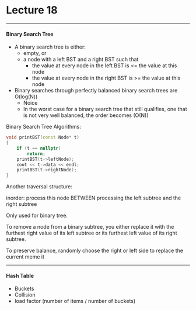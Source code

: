 <h1>Lecture 18</h1>

---

<h4>Binary Search Tree</h4>

  * A binary search tree is either:
      - empty, or
      - a node with a left BST and a right BST such that
          + the value at every node in the left BST is <= the value at this node
          + the value at every node in the right BST is >= the value at this node
  * Binary searches through perfectly balanced binary search trees are O(log(N))
      - Noice
      - In the worst case for a binary search tree that still qualifies, one that is not very well balanced, the order becomes (O(N))

Binary Search Tree Algorithms:

```c++
void printBST(const Node* t)
{
    if (t == nullptr)
        return;
    printBST(t->leftNode);
    cout << t->data << endl;
    printBST(t->rightNode);
}

```

Another traversal structure:

inorder: process this node BETWEEN processing the left subtree and the right subtree

Only used for binary tree.


To remove a node from a binary subtree, you either replace it with the furthest right value of its left subtree or its furthest left value of its right subtree.

To preserve balance, randomly choose the right or left side to replace the current meme it

---

<h4>Hash Table</h4>

  * Buckets
  * Collision
  * load factor (number of items / number of buckets)